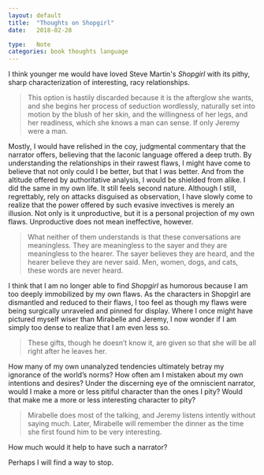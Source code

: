 ```yaml
---
layout: default
title:  "Thoughts on Shopgirl"
date:   2018-02-28

type:   Note
categories: book thoughts language
---
```


I think younger me would have loved Steve Martin's *Shopgirl* with its pithy, sharp characterization of interesting, racy relationships. 

> This option is hastily discarded because it is the afterglow she wants, and she begins her process of seduction wordlessly, naturally set into motion by the blush of her skin, and the willingness of her legs, and her readiness, which she knows a man can sense. If only Jeremy were a man.

Mostly, I would have relished in the coy, judgmental commentary that the narrator offers, believing that the laconic language offered a deep truth. By understanding the relationships in their rawest flaws, I might have come to believe that not only could I be better, but that I was better. And from the altitude offered by authoritative analysis, I would be shielded from alike. I did the same in my own life. It still feels second nature. Although I still, regrettably, rely on attacks disguised as observation, I have slowly come to realize that the power offered by such evasive invectives is merely an illusion. Not only is it unproductive, but it is a personal projection of my own flaws. Unproductive does not mean ineffective, however. 

> What neither of them understands is that these conversations are meaningless. They are meaningless to the sayer and they are meaningless to the hearer. The sayer believes they are heard, and the hearer believe they are never said. Men, women, dogs, and cats, these words are never heard.

I think that I am no longer able to find *Shopgirl* as humorous because I am too deeply immobilized by my own flaws. As the characters in Shopgirl are dismantled and reduced to their flaws, I too feel as though my flaws were being surgically unraveled and pinned for display. Where I once might have pictured myself wiser than Mirabelle and Jeremy, I now wonder if I am simply too dense to realize that I am even less so. 

> These gifts, though he doesn’t know it, are given so that she will be all right after he leaves her. 

How many of my own unanalyzed tendencies ultimately betray my ignorance of the world’s norms? How often am I mistaken about my own intentions and desires? Under the discerning eye of the omniscient narrator, would I make a more or less pitiful character than the ones I pity? Would that make me a more or less interesting character to pity? 

> Mirabelle does most of the talking, and Jeremy listens intently without saying much. Later, Mirabelle will remember the dinner as the time she first found him to be very interesting. 

How much would it help to have such a narrator? 

Perhaps I will find a way to stop. 

